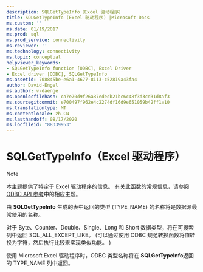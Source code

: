 ```yaml
---
description: SQLGetTypeInfo（Excel 驱动程序）
title: SQLGetTypeInfo (Excel 驱动程序) |Microsoft Docs
ms.custom: ''
ms.date: 01/19/2017
ms.prod: sql
ms.prod_service: connectivity
ms.reviewer: ''
ms.technology: connectivity
ms.topic: conceptual
helpviewer_keywords:
- SQLGetTypeInfo function [ODBC], Excel Driver
- Excel driver [ODBC], SQLGetTypeInfo
ms.assetid: 708845be-e6a1-4677-8113-c52819a43fa4
author: David-Engel
ms.author: v-daenge
ms.openlocfilehash: ca7e70d9f26a87ededb21bc6c48f3d3cd31d8af3
ms.sourcegitcommit: e700497f962e4c2274df16d9e651059b42ff1a10
ms.translationtype: MT
ms.contentlocale: zh-CN
ms.lasthandoff: 08/17/2020
ms.locfileid: "88339953"
---
```

# <a name="sqlgettypeinfo-excel-driver"></a>SQLGetTypeInfo（Excel 驱动程序）
> [!NOTE]  
>  本主题提供了特定于 Excel 驱动程序的信息。 有关此函数的常规信息，请参阅 [ODBC API 参考](../../odbc/reference/syntax/odbc-api-reference.md)中的相应主题。  
  
 由 **SQLGetTypeInfo** 生成的表中返回的类型 (TYPE_NAME) 的名称将是数据源最常使用的名称。  
  
 对于 Byte、Counter、Double、Single、Long 和 Short 数据类型，将在可搜索列中返回 SQL_ALL_EXCEPT_LIKE。  (可以通过使用 ODBC 规范转换函数将值转换为字符，然后执行比较来实现类似功能。 )   
  
 使用 Microsoft Excel 驱动程序时，ODBC 类型名称将在 **SQLGetTypeInfo**返回的 TYPE_NAME 列中返回。
